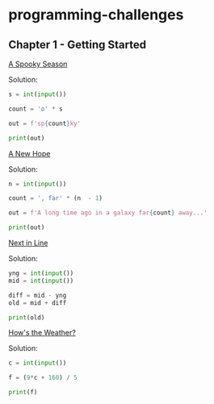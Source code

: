 # programming-challenges
## Chapter 1 - Getting Started 

[A Spooky Season](https://dmoj.ca/problem/wc16c1j1)

Solution:
```python
s = int(input())

count = 'o' * s

out = f'sp{count}ky'

print(out)
```
[A New Hope](https://dmoj.ca/problem/wc15c2j1/)

Solution:
```python
n = int(input())

count = ', far' * (n  - 1)

out = f'A long time ago in a galaxy far{count} away...'

print(out)
```
[Next in Line](https://dmoj.ca/problem/ccc13j1/)

Solution:
```python
yng = int(input())
mid = int(input())

diff = mid - yng
old = mid + diff

print(old)
```
[How's the Weather?](https://dmoj.ca/problem/wc17c1j2/)

Solution:
```python
c = int(input())

f = (9*c + 160) / 5

print(f)
```